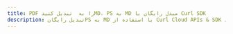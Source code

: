 ---title: PDF را به  تبدیل کنیدMD، PS به MD مبدل رایگان یا Curl SDKdescription: تبدیل رایگانPS به MD با استفاده از Curl Cloud APIs & SDK همچنین اسناد PDF را در Cloud ایجاد، ویرایش و رندر کنید.---